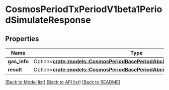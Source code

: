 # CosmosPeriodTxPeriodV1beta1PeriodSimulateResponse

## Properties

Name | Type | Description | Notes
------------ | ------------- | ------------- | -------------
**gas_info** | Option<[**crate::models::CosmosPeriodBasePeriodAbciPeriodV1beta1PeriodGasInfo**](cosmos.base.abci.v1beta1.GasInfo.md)> |  | [optional]
**result** | Option<[**crate::models::CosmosPeriodBasePeriodAbciPeriodV1beta1PeriodResult**](cosmos.base.abci.v1beta1.Result.md)> |  | [optional]

[[Back to Model list]](../README.md#documentation-for-models) [[Back to API list]](../README.md#documentation-for-api-endpoints) [[Back to README]](../README.md)


